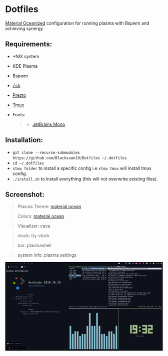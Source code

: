 # Dotfiles

[Material Oceanized](https://github.com/material-ocean) configuration for
running plasma with Bspwm and achieving synergy

## **Requirements:**

- \*NIX system
- KDE Plasma
- Bspwm
- [Zsh](https://github.com/robbyrussell/oh-my-zsh/wiki/Installing-ZSH)
- [Prezto](https://github.com/sorin-ionescu/prezto)
- [Tmux](https://github.com/tmux/tmux)

- Fonts:
  > - [JetBrains Mono](https://www.jetbrains.com/lp/mono/)

## **Installation:**

- `git clone --recurse-submodules https://github.com/Blacksuan19/Dotfiles ~/.dotfiles`
- `cd ~/.dotfiles`
- `stow folder` to install a specific config i.e `stow tmux` will install tmux config.
- `./install.sh` to install everything (this will not overwrite existing files).

## **Screenshot:**

> Plasma Theme: [material ocean](https://github.com/material-ocean/plasma)

> Colors: [material ocean](https://github.com/material-ocean/plasma)

> Visualizer: cava

> clock: tty-clock

> bar: plasmashell

> system info: plasma settings

![alt text](https://raw.githubusercontent.com/Blacksuan19/Dotfiles/master/plasma.png)
